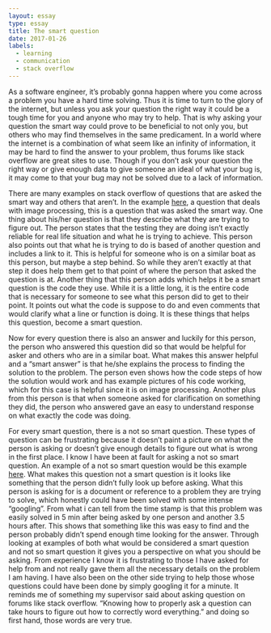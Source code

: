 ```yaml
---
layout: essay
type: essay
title: The smart question
date: 2017-01-26
labels:
  - learning
  - communication
  - stack overflow
---
```

As a software engineer, it’s probably gonna happen where you come across a problem you have a hard time solving. Thus it is time to turn to the glory of the internet, but unless you ask your question the right way it could be a tough time for you and anyone who may try to help. That is why asking your question the smart way could prove to be beneficial to not only you, but others who may find themselves in the same predicament. In a world where the internet is a combination of what seem like an infinity of information, it may be hard to find the answer to your problem, thus forums like stack overflow are great sites to use. Though if you don’t ask your question the right way or give enough data to give someone an ideal of what your bug is, it may come to that your bug may not be solved due to a lack of information. 

There are many examples on stack overflow of questions that are asked the smart way and others that aren’t. In the example <a href="http://stackoverflow.com/questions/22023923/shape-detection-in-python-using-opencv">here</a>, a question that deals with image processing,  this is a question that was asked the smart way. One thing about his/her question is that they describe what they are trying to figure out. The person states that the testing they are doing isn’t exactly reliable for real life situation and what he is trying to achieve. This person also points out that what he is trying to do is based of another question and includes a link to it. This is helpful for someone who is on a similar boat as this person, but maybe a step behind. So while they aren’t exactly at that step it does help them get to that point of where the person that asked the question is at. Another thing that this person adds which helps it be a smart question is the code they use. While it is a little long, it is the entire code that is necessary for someone to see what this person did to get to their point. It points out what the code is suppose to do and even comments that would clarify what a line or function is doing. It is these things that helps this question, become a smart question.

Now for every question there is also an answer and luckily for this person, the person who answered this question did so that would be helpful for asker and others who are in a similar boat. What makes this answer helpful and a “smart answer” is that he/she explains the process to finding the solution to the problem. The person even shows how the code steps of how the solution would work and has example pictures of his code working, which for this case is helpful since it is on image processing. Another plus from this person is that when someone asked for clarification on something they did, the person who answered gave an easy to understand response on what exactly the code was doing.

For every smart question, there is a not so smart question. These types of question can be frustrating because it doesn’t paint a picture on what the person is asking or doesn’t give enough details to figure out what is wrong in the first place. I know I have been at fault for asking a not so smart question. An example of a not so smart question would be this example <a href="http://stackoverflow.com/questions/31238474/spring-security">here</a>. What makes this question not a smart question is it looks like something that the person didn’t fully look up before asking. What this person is asking for is a document or reference to a problem they are trying to solve, which honestly could have been solved with some intense “googling”. From what i can tell from the time stamp is that this problem was easily solved in 5 min after being asked by one person and another 3.5 hours after. This shows that something like this was easy to find and the person probably didn’t spend enough time looking for the answer.
Through looking at examples of both what would be considered a smart question and not so smart question it gives you a perspective on what you should be asking. From experience I know it is frustrating to those I have asked for help from and not really gave them all the necessary details on the problem I am having. I have also been on the other side trying to help those whose questions could have been done by simply googling it for a minute. It reminds me of something my supervisor said about asking question on forums like stack overflow. “Knowing how to properly ask a question can take hours to figure out how to correctly word everything.” and doing so first hand, those words are very true.
